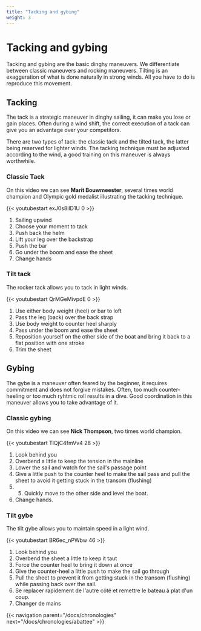 ```yaml
---
title: "Tacking and gybing"
weight: 3
---
```


# Tacking and gybing

Tacking and gybing are the basic dinghy maneuvers. We differentiate between classic maneuvers and rocking maneuvers. Tilting is an exaggeration of what is done naturally in strong winds. All you have to do is reproduce this movement.

## Tacking
The tack is a strategic maneuver in dinghy sailing, it can make you lose or gain places. Often during a wind shift, the correct execution of a tack can give you an advantage over your competitors.

There are two types of tack: the classic tack and the tilted tack, the latter being reserved for lighter winds. The tacking technique must be adjusted according to the wind, a good training on this maneuver is always worthwhile.

### Classic Tack
On this video we can see **Marit Bouwmeester**, several times world champion and Olympic gold medalist illustrating the tacking technique.

{{< youtubestart exJ0s8ilD1U 0 >}}

1. Sailing upwind
2. Choose your moment to tack
3. Push back the helm
4. Lift your leg over the backstrap
5. Push the bar
6. Go under the boom and ease the sheet
7. Change hands

### Tilt tack
The rocker tack allows you to tack in light winds.

{{< youtubestart QrMGeMivpdE 0 >}}

1. Use either body weight (heel) or bar to loft
2. Pass the leg (back) over the back strap
3. Use body weight to counter heel sharply
3. Pass under the boom and ease the sheet
4. Reposition yourself on the other side of the boat and bring it back to a flat position with one stroke
5. Trim the sheet

## Gybing
The gybe is a maneuver often feared by the beginner, it requires commitment and does not forgive mistakes. Often, too much counter-heeling or too much ryhtmic roll results in a dive. Good coordination in this maneuver allows you to take advantage of it.

### Classic gybing
On this video we can see **Nick Thompson**, two times world champion.

{{< youtubestart TlQjC4fmVv4 28 >}}

1. Look behind you
2. Overbend a little to keep the tension in the mainline
3. Lower the sail and watch for the sail's passage point
4. Give a little push to the counter heel to make the sail pass and pull the sheet to avoid it getting stuck in the transom (flushing)
5. 5. Quickly move to the other side and level the boat.
6. Change hands.

### Tilt gybe
The tilt gybe allows you to maintain speed in a light wind.

{{< youtubestart BR6ec_nPWbw 46 >}}

1. Look behind you
2. Overbend the sheet a little to keep it taut
3. Force the counter heel to bring it down at once
4. Give the counter-heel a little push to make the sail go through
5. Pull the sheet to prevent it from getting stuck in the transom (flushing) while passing back over the sail.
6. Se replacer rapidement de l'autre côté et remettre le bateau à plat d'un coup.
7. Changer de mains

{{< navigation parent="/docs/chronologies" next="/docs/chronologies/abattee" >}}